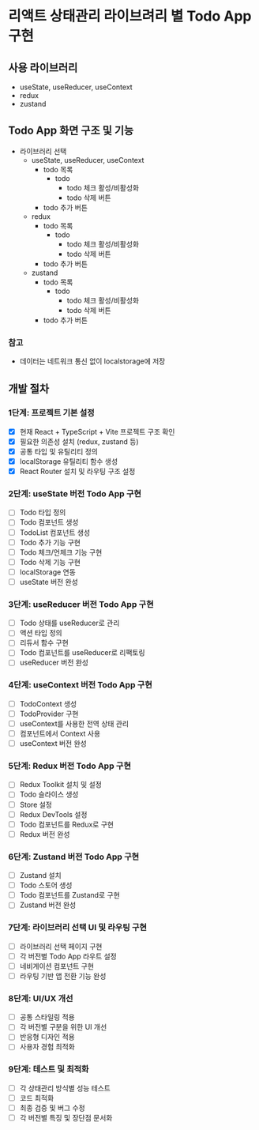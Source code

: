 # 리액트 상태관리 라이브려리 별 Todo App 구현
## 사용 라이브러리
- useState, useReducer, useContext
- redux
- zustand
## Todo App 화면 구조 및 기능
- 라이브러리 선택
  - useState, useReducer, useContext
    - todo 목록
      - todo
        - todo 체크 활성/비활성화
        - todo 삭제 버튼
    - todo 추가 버튼
  - redux
    - todo 목록
      - todo
        - todo 체크 활성/비활성화
        - todo 삭제 버튼
    - todo 추가 버튼
  - zustand
    - todo 목록
      - todo
        - todo 체크 활성/비활성화
        - todo 삭제 버튼
    - todo 추가 버튼
### 참고
- 데이터는 네트워크 통신 없이 localstorage에 저장

## 개발 절차
### 1단계: 프로젝트 기본 설정
- [x] 현재 React + TypeScript + Vite 프로젝트 구조 확인
- [x] 필요한 의존성 설치 (redux, zustand 등)
- [x] 공통 타입 및 유틸리티 정의
- [x] localStorage 유틸리티 함수 생성
- [x] React Router 설치 및 라우팅 구조 설정

### 2단계: useState 버전 Todo App 구현
- [ ] Todo 타입 정의
- [ ] Todo 컴포넌트 생성
- [ ] TodoList 컴포넌트 생성
- [ ] Todo 추가 기능 구현
- [ ] Todo 체크/언체크 기능 구현
- [ ] Todo 삭제 기능 구현
- [ ] localStorage 연동
- [ ] useState 버전 완성

### 3단계: useReducer 버전 Todo App 구현
- [ ] Todo 상태를 useReducer로 관리
- [ ] 액션 타입 정의
- [ ] 리듀서 함수 구현
- [ ] Todo 컴포넌트를 useReducer로 리팩토링
- [ ] useReducer 버전 완성

### 4단계: useContext 버전 Todo App 구현
- [ ] TodoContext 생성
- [ ] TodoProvider 구현
- [ ] useContext를 사용한 전역 상태 관리
- [ ] 컴포넌트에서 Context 사용
- [ ] useContext 버전 완성

### 5단계: Redux 버전 Todo App 구현
- [ ] Redux Toolkit 설치 및 설정
- [ ] Todo 슬라이스 생성
- [ ] Store 설정
- [ ] Redux DevTools 설정
- [ ] Todo 컴포넌트를 Redux로 구현
- [ ] Redux 버전 완성

### 6단계: Zustand 버전 Todo App 구현
- [ ] Zustand 설치
- [ ] Todo 스토어 생성
- [ ] Todo 컴포넌트를 Zustand로 구현
- [ ] Zustand 버전 완성

### 7단계: 라이브러리 선택 UI 및 라우팅 구현
- [ ] 라이브러리 선택 페이지 구현
- [ ] 각 버전별 Todo App 라우트 설정
- [ ] 네비게이션 컴포넌트 구현
- [ ] 라우팅 기반 앱 전환 기능 완성

### 8단계: UI/UX 개선
- [ ] 공통 스타일링 적용
- [ ] 각 버전별 구분을 위한 UI 개선
- [ ] 반응형 디자인 적용
- [ ] 사용자 경험 최적화

### 9단계: 테스트 및 최적화
- [ ] 각 상태관리 방식별 성능 테스트
- [ ] 코드 최적화
- [ ] 최종 검증 및 버그 수정
- [ ] 각 버전별 특징 및 장단점 문서화
